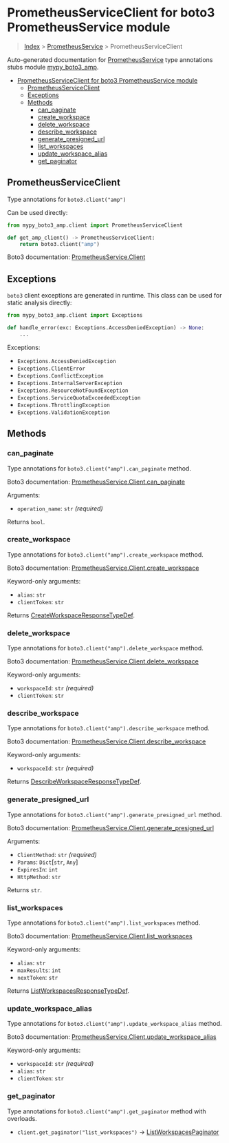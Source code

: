 # PrometheusServiceClient for boto3 PrometheusService module

> [Index](..) > [PrometheusService](.) > PrometheusServiceClient

Auto-generated documentation for
[PrometheusService](https://boto3.amazonaws.com/v1/documentation/api/latest/reference/services/amp.html#PrometheusService)
type annotations stubs module
[mypy_boto3_amp](https://pypi.org/project/mypy-boto3-amp/).

- [PrometheusServiceClient for boto3 PrometheusService module](#prometheusserviceclient-for-boto3-prometheusservice-module)
  - [PrometheusServiceClient](#prometheusserviceclient)
  - [Exceptions](#exceptions)
  - [Methods](#methods)
    - [can_paginate](#can_paginate)
    - [create_workspace](#create_workspace)
    - [delete_workspace](#delete_workspace)
    - [describe_workspace](#describe_workspace)
    - [generate_presigned_url](#generate_presigned_url)
    - [list_workspaces](#list_workspaces)
    - [update_workspace_alias](#update_workspace_alias)
    - [get_paginator](#get_paginator)

## PrometheusServiceClient

Type annotations for `boto3.client("amp")`

Can be used directly:

```python
from mypy_boto3_amp.client import PrometheusServiceClient

def get_amp_client() -> PrometheusServiceClient:
    return boto3.client("amp")
```

Boto3 documentation:
[PrometheusService.Client](https://boto3.amazonaws.com/v1/documentation/api/latest/reference/services/amp.html#PrometheusService.Client)

## Exceptions

`boto3` client exceptions are generated in runtime. This class can be used for
static analysis directly:

```python
from mypy_boto3_amp.client import Exceptions

def handle_error(exc: Exceptions.AccessDeniedException) -> None:
    ...
```

Exceptions:

- `Exceptions.AccessDeniedException`
- `Exceptions.ClientError`
- `Exceptions.ConflictException`
- `Exceptions.InternalServerException`
- `Exceptions.ResourceNotFoundException`
- `Exceptions.ServiceQuotaExceededException`
- `Exceptions.ThrottlingException`
- `Exceptions.ValidationException`

## Methods

### can_paginate

Type annotations for `boto3.client("amp").can_paginate` method.

Boto3 documentation:
[PrometheusService.Client.can_paginate](https://boto3.amazonaws.com/v1/documentation/api/latest/reference/services/amp.html#PrometheusService.Client.can_paginate)

Arguments:

- `operation_name`: `str` *(required)*

Returns `bool`.

### create_workspace

Type annotations for `boto3.client("amp").create_workspace` method.

Boto3 documentation:
[PrometheusService.Client.create_workspace](https://boto3.amazonaws.com/v1/documentation/api/latest/reference/services/amp.html#PrometheusService.Client.create_workspace)

Keyword-only arguments:

- `alias`: `str`
- `clientToken`: `str`

Returns
[CreateWorkspaceResponseTypeDef](./type_defs.md#createworkspaceresponsetypedef).

### delete_workspace

Type annotations for `boto3.client("amp").delete_workspace` method.

Boto3 documentation:
[PrometheusService.Client.delete_workspace](https://boto3.amazonaws.com/v1/documentation/api/latest/reference/services/amp.html#PrometheusService.Client.delete_workspace)

Keyword-only arguments:

- `workspaceId`: `str` *(required)*
- `clientToken`: `str`

### describe_workspace

Type annotations for `boto3.client("amp").describe_workspace` method.

Boto3 documentation:
[PrometheusService.Client.describe_workspace](https://boto3.amazonaws.com/v1/documentation/api/latest/reference/services/amp.html#PrometheusService.Client.describe_workspace)

Keyword-only arguments:

- `workspaceId`: `str` *(required)*

Returns
[DescribeWorkspaceResponseTypeDef](./type_defs.md#describeworkspaceresponsetypedef).

### generate_presigned_url

Type annotations for `boto3.client("amp").generate_presigned_url` method.

Boto3 documentation:
[PrometheusService.Client.generate_presigned_url](https://boto3.amazonaws.com/v1/documentation/api/latest/reference/services/amp.html#PrometheusService.Client.generate_presigned_url)

Arguments:

- `ClientMethod`: `str` *(required)*
- `Params`: `Dict`\[`str`, `Any`\]
- `ExpiresIn`: `int`
- `HttpMethod`: `str`

Returns `str`.

### list_workspaces

Type annotations for `boto3.client("amp").list_workspaces` method.

Boto3 documentation:
[PrometheusService.Client.list_workspaces](https://boto3.amazonaws.com/v1/documentation/api/latest/reference/services/amp.html#PrometheusService.Client.list_workspaces)

Keyword-only arguments:

- `alias`: `str`
- `maxResults`: `int`
- `nextToken`: `str`

Returns
[ListWorkspacesResponseTypeDef](./type_defs.md#listworkspacesresponsetypedef).

### update_workspace_alias

Type annotations for `boto3.client("amp").update_workspace_alias` method.

Boto3 documentation:
[PrometheusService.Client.update_workspace_alias](https://boto3.amazonaws.com/v1/documentation/api/latest/reference/services/amp.html#PrometheusService.Client.update_workspace_alias)

Keyword-only arguments:

- `workspaceId`: `str` *(required)*
- `alias`: `str`
- `clientToken`: `str`

### get_paginator

Type annotations for `boto3.client("amp").get_paginator` method with overloads.

- `client.get_paginator("list_workspaces")` ->
  [ListWorkspacesPaginator](./paginators.md#listworkspacespaginator)
